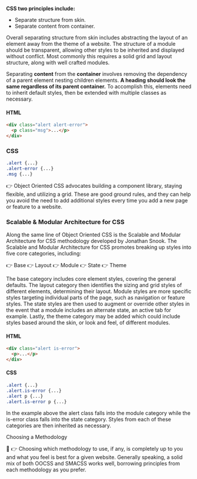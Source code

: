 
**CSS two principles include:**

- Separate structure from skin.
- Separate content from container.

Overall separating structure from skin includes abstracting the layout of an element away from the theme of a website. The structure of a module should be transparent, allowing other styles to be inherited and displayed without conflict. Most commonly this requires a solid grid and layout structure, along with well crafted modules.

Separating **content** from the **container** involves removing the dependency of a parent element nesting children elements. **A heading should look the same regardless of its parent container.** To accomplish this, elements need to inherit default styles, then be extended with multiple classes as necessary.

#### **HTML**

```html
<div class="alert alert-error">
  <p class="msg">...</p>
</div>
```
              
### **CSS**

```css
.alert {...}
.alert-error {...}
.msg {...}
```
              
👉 Object Oriented CSS advocates building a component library, staying flexible, and utilizing a grid. These are good ground rules, and they can help you avoid the need to add additional styles every time you add a new page or feature to a website.

### **Scalable & Modular Architecture for CSS**
Along the same line of Object Oriented CSS is the Scalable and Modular Architecture for CSS methodology developed by Jonathan Snook. The Scalable and Modular Architecture for CSS promotes breaking up styles into five core categories, including:

👉 Base
👉 Layout
👉 Module
👉 State
👉 Theme

The base category includes core element styles, covering the general defaults. The layout category then identifies the sizing and grid styles of different elements, determining their layout. Module styles are more specific styles targeting individual parts of the page, such as navigation or feature styles. The state styles are then used to augment or override other styles in the event that a module includes an alternate state, an active tab for example. Lastly, the theme category may be added which could include styles based around the skin, or look and feel, of different modules.

#### **HTML**

```html
<div class="alert is-error">
  <p>...</p>
</div>
```
              
#### **CSS**

```css
.alert {...}
.alert.is-error {...}
.alert p {...}
.alert.is-error p {...}
```
              
In the example above the alert class falls into the module category while the is-error class falls into the state category. Styles from each of these categories are then inherited as necessary.

Choosing a Methodology

 🤔  👉 Choosing which methodology to use, if any, is completely up to you and what you feel is best for a given website. Generally speaking, a solid mix of both OOCSS and SMACSS works well, borrowing principles from each methodology as you prefer.